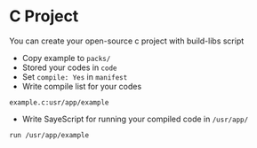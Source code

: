 # C Project

You can create your open-source c project with build-libs script

- Copy example to `packs/`
- Stored your codes in `code`
- Set `compile: Yes` in `manifest`
- Write compile list for your codes
```list
example.c:usr/app/example
```
- Write SayeScript for running your compiled code in `/usr/app/`
```saye
run /usr/app/example
```